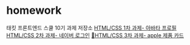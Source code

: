 # homework

태킷 프론트엔드 스쿨 10기 과제 저장소
[HTML/CSS 1차 과제- 아바타 프로필](avatars/avatars.md)
[HTML/CSS 2차 과제- 네이버 로그인](naver/naver.md)
[📌HTML/CSS 3차 과제- apple 제품 카드](apple/apple.md)
